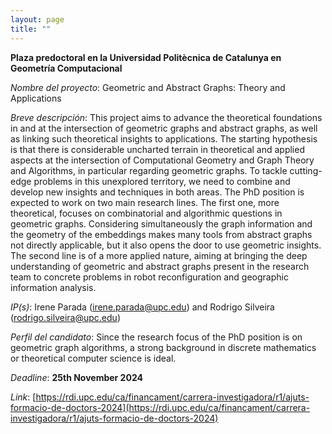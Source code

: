 ```yaml
---
layout: page
title: ""
---
```


**Plaza predoctoral en la Universidad Politècnica de Catalunya en Geometría Computacional**

*Nombre del proyecto*: Geometric and Abstract Graphs: Theory and Applications

*Breve descripción*: This project aims to advance the theoretical foundations in and at the intersection of geometric graphs and abstract graphs, as well as linking such theoretical insights to applications. The starting hypothesis is that there is considerable uncharted terrain in theoretical and applied aspects at the intersection of Computational Geometry and Graph Theory and Algorithms, in particular regarding geometric graphs. To tackle cutting-edge problems in this unexplored territory, we need to combine and develop new insights and techniques in both areas. The PhD position is expected to work on two main research lines. The first one, more theoretical, focuses on combinatorial and algorithmic questions in geometric graphs. Considering simultaneously the graph information and the geometry of the embeddings makes many tools from abstract graphs not directly applicable, but it also opens the door to use geometric insights. The second line is of a more applied nature, aiming at bringing the deep understanding of geometric and abstract graphs present in the research team to concrete problems in robot reconfiguration and geographic information analysis.

*IP(s)*: Irene Parada (irene.parada@upc.edu) and Rodrigo Silveira (rodrigo.silveira@upc.edu)

*Perfil del candidato*: Since the research focus of the PhD position is on geometric graph algorithms, a strong background in discrete mathematics or theoretical computer science is ideal.

*Deadline*: **25th November 2024**


*Link*: [https://rdi.upc.edu/ca/financament/carrera-investigadora/r1/ajuts-formacio-de-doctors-2024](https://rdi.upc.edu/ca/financament/carrera-investigadora/r1/ajuts-formacio-de-doctors-2024)